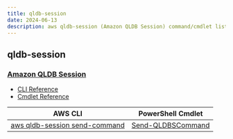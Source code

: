 ```yaml
---
title: qldb-session
date: 2024-06-13
description: aws qldb-session (Amazon QLDB Session) command/cmdlet list.
---
```


## qldb-session

### [Amazon QLDB Session](https://aws.amazon.com/qldb/)

* [CLI Reference](https://awscli.amazonaws.com/v2/documentation/api/latest/reference/qldb-session/index.html)
* [Cmdlet Reference](https://docs.aws.amazon.com/powershell/latest/reference/items/QLDBSession_cmdlets.html)

|AWS CLI|PowerShell Cmdlet|
|----|----|
|[aws qldb-session send-command](https://awscli.amazonaws.com/v2/documentation/api/latest/reference/qldb-session/send-command.html)|[Send-QLDBSCommand](https://docs.aws.amazon.com/powershell/latest/reference/items/Send-QLDBSCommand.html)|

